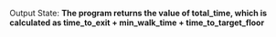 Output State: **The program returns the value of total_time, which is calculated as time_to_exit + min_walk_time + time_to_target_floor**
